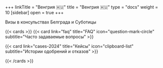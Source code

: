 +++
linkTitle = "Венгрия 🇭🇺"
title = "Венгрия 🇭🇺"
type = "docs"
weight = 10
[sidebar]
  open = true
+++

Визы в консульствах Белграда и Суботицы

{{< cards >}}
  {{< card link="faq" title="FAQ" icon="question-mark-circle" subtitle="Часто задаваемые вопросы" >}}

  {{< card link="cases-2024" title="Кейсы" icon="clipboard-list" subtitle="Истории одобрений и отказов" >}}

{{< /cards >}}